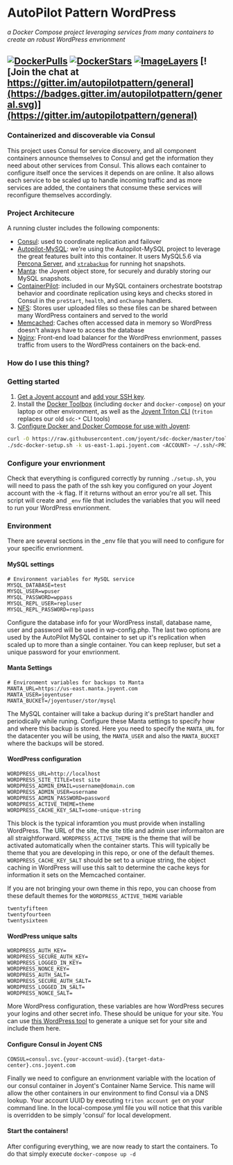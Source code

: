 # AutoPilot Pattern WordPress
*a Docker Compose project leveraging services from many containers to create an robust WordPress envrionment*

[![DockerPulls](https://img.shields.io/docker/pulls/autopilotpattern/wordpress.svg)](https://registry.hub.docker.com/u/autopilotpattern/wordpress/)
[![DockerStars](https://img.shields.io/docker/stars/autopilotpattern/wordpress.svg)](https://registry.hub.docker.com/u/autopilotpattern/wordpress/)
[![ImageLayers](https://badge.imagelayers.io/autopilotpattern/wordpress:latest.svg)](https://imagelayers.io/?images=autopilotpattern/wordpress:latest)
[![Join the chat at https://gitter.im/autopilotpattern/general](https://badges.gitter.im/autopilotpattern/general.svg)](https://gitter.im/autopilotpattern/general)
---
### Containerized and discoverable via Consul
This project uses Consul for service discovery, and all component containers announce themselves to Consul and get the information they need about other services from Consul. This allows each container to configure itself once the services it depends on are online. It also allows each service to be scaled up to handle incoming traffic and as more services are added, the containers that consume these services will reconfigure themselves accordingly.

### Project Architecure
A running cluster includes the following components:

- [Consul](https://www.consul.io/): used to coordinate replication and failover
- [Autopilot-MySQL](https://github.com/autopilotpattern/mysql/): we're using the Autopilot-MySQL project to leverage the great features built into this container. It users MySQL5.6 via [Percona Server](https://www.percona.com/software/mysql-database/percona-server), and [`xtrabackup`](https://www.percona.com/software/mysql-database/percona-xtrabackup) for running hot snapshots.
- [Manta](https://www.joyent.com/object-storage): the Joyent object store, for securely and durably storing our MySQL snapshots.
- [ContainerPilot](https://www.joyent.com/containerpilot): included in our MySQL containers orchestrate bootstrap behavior and coordinate replication using keys and checks stored in Consul in the `preStart`, `health`, and `onChange` handlers.
- [NFS](https://github.com/autpilotpattern/nfsserver/): Stores user uploaded files so these files can be shared between many WordPress containers and served to the world
- [Memcached](https://github.com/autpilotpattern/memcached/): Caches often accessed data in memory so WordPress doesn't always have to access the database
- [Nginx](https://github.com/autopilotpattern/nginx): Front-end load balancer for the WordPress envrionment, passes traffic from users to the WordPress containers on the back-end.

### How do I use this thing?


### Getting started

1. [Get a Joyent account](https://my.joyent.com/landing/signup/) and [add your SSH key](https://docs.joyent.com/public-cloud/getting-started).
1. Install the [Docker Toolbox](https://docs.docker.com/installation/mac/) (including `docker` and `docker-compose`) on your laptop or other environment, as well as the [Joyent Triton CLI](https://www.joyent.com/blog/introducing-the-triton-command-line-tool) (`triton` replaces our old `sdc-*` CLI tools)
1. [Configure Docker and Docker Compose for use with Joyent](https://docs.joyent.com/public-cloud/api-access/docker):

```bash
curl -O https://raw.githubusercontent.com/joyent/sdc-docker/master/tools/sdc-docker-setup.sh && chmod +x sdc-docker-setup.sh
./sdc-docker-setup.sh -k us-east-1.api.joyent.com <ACCOUNT> ~/.ssh/<PRIVATE_KEY_FILE>
```
### Configure your envrionment

Check that everything is configured correctly by running `./setup.sh`, you will need to pass the path of the ssh key you configured on your Joyent account with the -k flag. If it returns without an error you're all set. This script will create and `_env` file that includes the variables that you will need to run your WordPress envrionment.

### Environment

There are several sections in the _env file that you will need to configure for your specific envrionment.

#### MySQL settings
```
# Environment variables for MySQL service
MYSQL_DATABASE=test
MYSQL_USER=wpuser
MYSQL_PASSWORD=wppass
MYSQL_REPL_USER=repluser
MYSQL_REPL_PASSWORD=replpass
```
Configure the database info for your WordPress install, database name, user and password will be used in wp-config.php. The last two options are used by the AutoPilot MySQL container to set up it's replication when scaled up to more than a single container. You can keep repluser, but set a unique password for your envrionment.

#### Manta Settings
```
# Environment variables for backups to Manta
MANTA_URL=https://us-east.manta.joyent.com
MANTA_USER=joyentuser
MANTA_BUCKET=/joyentuser/stor/mysql
```
The MySQL container will take a backup during it's preStart handler and periodically while  runing. Configure these Manta settings to specify how and where this backup is stored. Here you need to specify the `MANTA_URL` for the datacenter you will be using, the `MANTA_USER` and also the `MANTA_BUCKET` where the backups will be stored.

#### WordPress configuration
```
WORDPRESS_URL=http://localhost
WORDPRESS_SITE_TITLE=test site
WORDPRESS_ADMIN_EMAIL=username@domain.com
WORDPRESS_ADMIN_USER=username
WORDPRESS_ADMIN_PASSWORD=password
WORDPRESS_ACTIVE_THEME=theme
WORDPRESS_CACHE_KEY_SALT=some-unique-string
```
This block is the typical inforamtion you must provide when installing WordPress. The URL of the site, the site title and admin user informaiton are all straightforward. `WORDPRESS_ACTIVE_THEME` is the theme that will be activated automatically when the container starts. This will typically be theme that you are developing in this repo, or one of the default themes. `WORDPRESS_CACHE_KEY_SALT` should be set to a unique string, the object caching in WordPress will use this salt to determine the cache keys for information it sets on the Memcached container.

If you are not bringing your own theme in this repo, you can choose from these default themes for the `WORDPRESS_ACTIVE_THEME` variable
```
twentyfifteen
twentyfourteen
twentysixteen
```

#### WordPress unique salts
```
WORDPRESS_AUTH_KEY=
WORDPRESS_SECURE_AUTH_KEY=
WORDPRESS_LOGGED_IN_KEY=
WORDPRESS_NONCE_KEY=
WORDPRESS_AUTH_SALT=
WORDPRESS_SECURE_AUTH_SALT=
WORDPRESS_LOGGED_IN_SALT=
WORDPRESS_NONCE_SALT=
```
More WordPress configuration, these variables are how WordPress secures your logins and other secret info. These should be unique for your site. You can use [this WordPress tool](https://api.wordpress.org/secret-key/1.1/salt/) to generate a unique set for your site and include them here.

#### Configure Consul in Joyent CNS
```
CONSUL=consul.svc.{your-account-uuid}.{target-data-center}.cns.joyent.com
```
Finally we need to configure an envrionment variable with the location of our consul container in Joyent's Container Name Service. This name will allow the other containers in our environment to find Consul via a DNS lookup. Your account UUID by executing `triton account get` on your command line. In the local-compose.yml file you will notice that this varible is overridden to be simply 'consul' for local development.

#### Start the containers!
After configuring everything, we are now ready to start the containers. To do that simply execute `docker-compose up -d`
